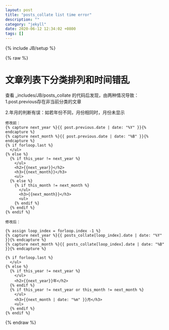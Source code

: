 ```yaml
---
layout: post
title: "posts_collate list time error"
description: ""
category: "jekyll"
date: 2020-06-12 12:34:02 +0800
tags: []
---
```

{% include JB/setup %}

{% raw %}
# 文章列表下分类排列和时间错乱
查看 _includes/JB/posts_collate 的代码后发现，由两种情况导致：
1.post.previous存在非当前分类的文章

2.年月的判断有误：如若年份不同，月份相同时，月份未显示

```
修改前：
{% capture next_year %}{{ post.previous.date | date: "%Y" }}{% endcapture %}
{% capture next_month %}{{ post.previous.date | date: "%B" }}{% endcapture %}
{% if forloop.last %}
  </ul>
{% else %}
  {% if this_year != next_year %}
    </ul>
    <h2>{{next_year}}</h2>
    <h3>{{next_month}}</h3>
    <ul>
  {% else %}    
    {% if this_month != next_month %}
      </ul>
      <h3>{{next_month}}</h3>
      <ul>
    {% endif %}
  {% endif %}
{% endif %}
```

```
修改后：

{% assign loop_index = forloop.index -1 %}
{% capture next_year %}{{ posts_collate[loop_index].date | date: "%Y" }}{% endcapture %}
{% capture next_month %}{{ posts_collate[loop_index].date | date: "%B" }}{% endcapture %}

{% if forloop.last %}
  </ul>
{% else %}
  {% if this_year != next_year %}
    </ul>
    <h2>{{next_year}}年</h2>
  {% endif %}
  {% if this_year != next_year or this_month != next_month %}
    </ul>
    <h3>{{next_month | date: "%m" }}月</h3>
    <ul>
  {% endif %}
{% endif %}
```
{% endraw %}
